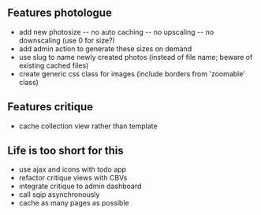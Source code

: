 ## Features photologue

- add new photosize
-- no auto caching
-- no upscaling
-- no downscaling (use 0 for size?)
- add admin action to generate these sizes on demand
- use slug to name newly created photos (instead of file name; beware of existing cached files)
- create generic css class for images (include borders from 'zoomable' class)


## Features critique

- cache collection view rather than template


## Life is too short for this

- use ajax and icons with todo app
- refactor critique views with CBVs
- integrate critique to admin dashboard
- call sqip asynchronously
- cache as many pages as possible
